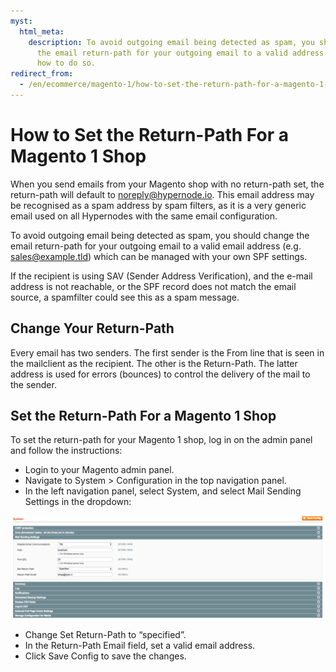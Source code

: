 ```yaml
---
myst:
  html_meta:
    description: To avoid outgoing email being detected as spam, you should change
      the email return-path for your outgoing email to a valid address. Check here
      how to do so.
redirect_from:
  - /en/ecommerce/magento-1/how-to-set-the-return-path-for-a-magento-1-shop/
---
```


<!-- source: https://support.hypernode.com/en/ecommerce/magento-1/how-to-set-the-return-path-for-a-magento-1-shop/ -->

# How to Set the Return-Path For a Magento 1 Shop

When you send emails from your Magento shop with no return-path set, the return-path will default to noreply@hypernode.io. This email address may be recognised as a spam address by spam filters, as it is a very generic email used on all Hypernodes with the same email configuration.

To avoid outgoing email being detected as spam, you should change the email return-path for your outgoing email to a valid email address (e.g. sales@example.tld) which can be managed with your own SPF settings.

If the recipient is using SAV (Sender Address Verification), and the e-mail address is not reachable, or the SPF record does not match the email source, a spamfilter could see this as a spam message.

## Change Your Return-Path

Every email has two senders. The first sender is the From line that is seen in the mailclient as the recipient. The other is the Return-Path. The latter address is used for errors (bounces) to control the delivery of the mail to the sender.

## Set the Return-Path For a Magento 1 Shop

To set the return-path for your Magento 1 shop, log in on the admin panel and follow the instructions:

- Login to your Magento admin panel.
- Navigate to System > Configuration in the top navigation panel.
- In the left navigation panel, select System, and select Mail Sending Settings in the dropdown:

![](_res/F0k8amYf2d-R95leLcGDub5jsJnuAq-_Iw.png)

- Change Set Return-Path to “specified”.
- In the Return-Path Email field, set a valid email address.
- Click Save Config to save the changes.
